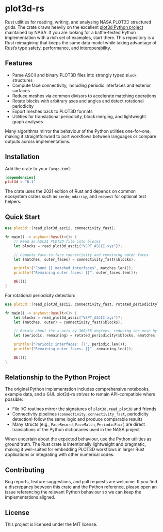 # plot3d-rs

Rust utilities for reading, writing, and analysing NASA PLOT3D structured grids. The crate draws heavily on the excellent [plot3d Python project](https://github.com/nasa/plot3d_utilities) maintained by NASA. If you are looking for a battle-tested Python implementation with a rich set of examples, start there. This repository is a Rust reimagining that keeps the same data model while taking advantage of Rust’s type safety, performance, and interoperability.

## Features

- Parse ASCII and binary PLOT3D files into strongly typed `Block` structures
- Compute face connectivity, including periodic interfaces and exterior surfaces
- Reduce meshes via common divisors to accelerate matching operations
- Rotate blocks with arbitrary axes and angles and detect rotational periodicity
- Export meshes back to PLOT3D formats
- Utilities for translational periodicity, block merging, and lightweight graph analyses

Many algorithms mirror the behaviour of the Python utilities one-for-one, making it straightforward to port workflows between languages or compare outputs across implementations.

## Installation

Add the crate to your `Cargo.toml`:

```toml
[dependencies]
plot3d = "0.1"
```

The crate uses the 2021 edition of Rust and depends on common ecosystem crates such as `serde`, `ndarray`, and `reqwest` for optional test helpers.

## Quick Start

```rust
use plot3d::{read_plot3d_ascii, connectivity_fast};

fn main() -> anyhow::Result<()> {
    // Read an ASCII PLOT3D file into blocks
    let blocks = read_plot3d_ascii("VSPT_ASCII.xyz")?;

    // Compute face-to-face connectivity and remaining outer faces
    let (matches, outer_faces) = connectivity_fast(&blocks);

    println!("Found {} matched interfaces", matches.len());
    println!("Remaining outer faces: {}", outer_faces.len());

    Ok(())
}
```

For rotational periodicity detection:

```rust
use plot3d::{read_plot3d_ascii, connectivity_fast, rotated_periodicity};

fn main() -> anyhow::Result<()> {
    let blocks = read_plot3d_ascii("VSPT_ASCII.xyz")?;
    let (matches, outer) = connectivity_fast(&blocks);

    // Rotate about the x-axis by 360/55 degrees, reducing the mesh by the shared GCD
    let (periodic, remaining) = rotated_periodicity(&blocks, &matches, &outer, 360.0 / 55.0, 'x', true);

    println!("Periodic interfaces: {}", periodic.len());
    println!("Remaining outer faces: {}", remaining.len());

    Ok(())
}
```

## Relationship to the Python Project

The original Python implementation includes comprehensive notebooks, example data, and a GUI. plot3d-rs strives to remain API-compatible where possible:

- File I/O routines mirror the signatures of `plot3d.read_plot3D` and friends
- Connectivity pipelines (`connectivity`, `connectivity_fast`, periodicity detection) follow the same logic and produce comparable results
- Many structs (e.g., `FaceRecord`, `FaceMatch`, `PeriodicPair`) are direct translations of the Python dictionaries used in the NASA project

When uncertain about the expected behaviour, use the Python utilities as ground truth. The Rust crate is intentionally lightweight and pragmatic, making it well-suited for embedding PLOT3D workflows in larger Rust applications or integrating with other numerical codes.

## Contributing

Bug reports, feature suggestions, and pull requests are welcome. If you find a discrepancy between this crate and the Python reference, please open an issue referencing the relevant Python behaviour so we can keep the implementations aligned.

## License

This project is licensed under the MIT license.
